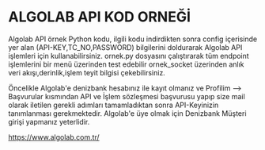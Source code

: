 # ALGOLAB API KOD ORNEĞİ

Algolab API örnek Python kodu, ilgili kodu indirdikten sonra config içerisinde yer alan (API-KEY,TC_NO,PASSWORD) bilgilerini doldurarak Algolab API işlemleri için kullanabilirsiniz. ornek.py dosyasını çalıştırarak tüm endpoint işlemlerini bir menü üzerinden test edebilir ornek_socket üzerinden anlık veri akışı,derinlik,işlem teyit bilgisi çekebilirsiniz.

Öncelikle Algolab'e denizbank hesabınız ile kayıt olmanız ve Profilim --> Başvurular kısmından API ve İşlem sözleşmesi başvurusu yapıp size mail olarak iletilen gerekli adımları tamamladıktan sonra API-Keyinizin tanımlanması gerekmektedir.
Algolab'e üye olmak için Denizbank Müşteri girişi yapmanız yeterlidir.

https://www.algolab.com.tr/

